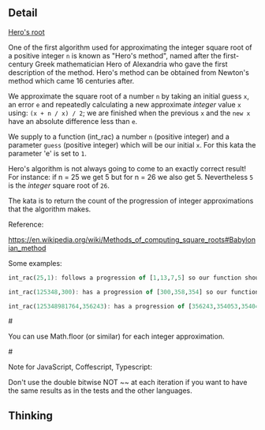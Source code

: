 ## Detail

[Hero's root](https://www.codewars.com/kata/55efecb8680f47654c000095)

One of the first algorithm used for approximating the integer square root of a positive integer `n` is known as "Hero's method", named after the first-century Greek mathematician Hero of Alexandria who gave the first description of the method. Hero's method can be obtained from Newton's method which came 16 centuries after. 

We approximate the square root of a number `n` by taking an initial guess `x`, an error `e` and repeatedly calculating a new approximate *integer* value `x` using: `(x + n / x) / 2`; we are finished when the previous `x` and the `new x` have an absolute difference less than `e`.

We supply to a function (int_rac) a number `n` (positive integer) and a parameter `guess` (positive integer) which will be our initial `x`. For this kata the parameter 'e' is set to `1`.

Hero's algorithm is not always going to come to an exactly correct result! For instance: if n = 25 we get 5 but for n = 26 we also get 5. Nevertheless `5` is the *integer* square root of `26`.

The kata is to return the count of the progression of integer approximations that the algorithm makes.

Reference:

<https://en.wikipedia.org/wiki/Methods_of_computing_square_roots#Babylonian_method>

Some examples:

```haskell
int_rac(25,1): follows a progression of [1,13,7,5] so our function should return 4.

int_rac(125348,300): has a progression of [300,358,354] so our function should return 3.

int_rac(125348981764,356243): has a progression of [356243,354053,354046] so our function should return 3.
```

\#

You can use Math.floor (or similar) for each integer approximation.

\#

Note for JavaScript, Coffescript, Typescript:

Don't use the double bitwise NOT ~~ at each iteration if you want to have the same results as in the tests and the other languages.

## Thinking

